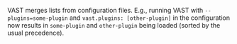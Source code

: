 VAST merges lists from configuration files. E.g., running VAST with
`--plugins=some-plugin` and `vast.plugins: [other-plugin]` in the configuration
now results in `some-plugin` and `other-plugin` being loaded (sorted by the
usual precedence).
